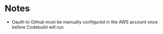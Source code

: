# Notes
- Oauth to Github must be manually configured in the AWS account once before Codebuild will run. 
